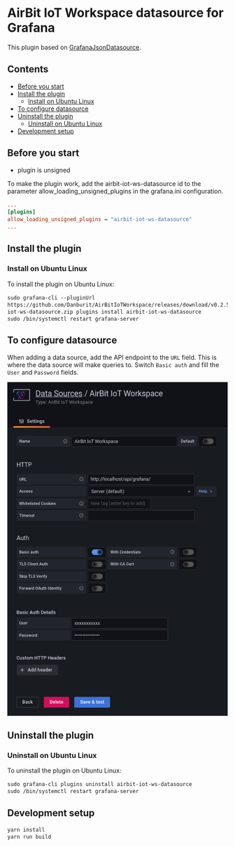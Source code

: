 # AirBit IoT Workspace datasource for Grafana
This plugin based on [GrafanaJsonDatasource](https://github.com/simPod/GrafanaJsonDatasource).

## Contents
- [Before you start](#before-you-start)
- [Install the plugin](#install-the-plugin)
    - [Install on Ubuntu Linux](#install-on-ubuntu-linux)
- [To configure datasource](#to-configure-datasource)
- [Uninstall the plugin](#uninstall-the-plugin)
    - [Uninstall on Ubuntu Linux](#uninstall-on-ubuntu-linux)
- [Development setup](#development-setup)

## Before you start

* plugin is unsigned 

To make the plugin work, add the airbit-iot-ws-datasource id to the parameter allow_loading_unsigned_plugins in the grafana.ini configuration.
```ini
...
[plugins]
allow_loading_unsigned_plugins = "airbit-iot-ws-datasource"
...
```

## Install the plugin
### Install on Ubuntu Linux
To install the plugin on Ubuntu Linux:
```shell
sudo grafana-cli --pluginUrl https://github.com/Danburit/AirBitIoTWorkspace/releases/download/v0.2.5/airbit-iot-ws-datasource.zip plugins install airbit-iot-ws-datasource
sudo /bin/systemctl restart grafana-server
```

## To configure datasource
When adding a data source, add the API endpoint to the `URL` field. This is where the data source will make queries to. Switch `Basic auth` and fill the `User` and `Password` fields. 

![Datasource setup](https://raw.githubusercontent.com/Danburit/AirBitIoTWorkspace/master/docs/image/datasource-setup.png)
## Uninstall the plugin
### Uninstall on Ubuntu Linux
To uninstall the plugin on Ubuntu Linux:
```shell
sudo grafana-cli plugins uninstall airbit-iot-ws-datasource
sudo /bin/systemctl restart grafana-server
```

## Development setup

```shell
yarn install
yarn run build
```
